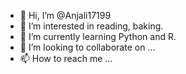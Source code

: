- 👋 Hi, I’m @Anjali17199
- 👀 I’m interested in reading, baking.
- 🌱 I’m currently learning Python and R.
- 💞️ I’m looking to collaborate on ...
- 📫 How to reach me ...

<!---
Anjali17199/Anjali17199 is a ✨ special ✨ repository because its `README.md` (this file) appears on your GitHub profile.
You can click the Preview link to take a look at your changes.
--->
